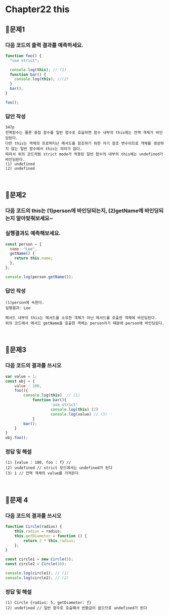 # Chapter22 this
## 📌문제1

### 다음 코드의 출력 결과를 예측하세요.

```js
function foo() {
  "use strict";

  console.log(this); // (1)
  function bar() {
    console.log(this); //(2)
  }
  bar();
}

foo();
```

### 답안 작성

```
347p
전역함수는 물론 중첩 함수를 일반 함수로 호출하면 함수 내부의 this에는 전역 객체가 바인딩된다.
다만 this는 객체의 프로퍼티난 메서드를 참조하기 위한 자기 참조 변수이므로 객체를 생성하지 않는 일반 함수에서 this는 의미가 없다.
따라서 위의 코드처럼 strict mode가 적용된 일반 함수의 내부의 this에는 undefined가 바인딩된다.
(1) undefined
(2) undefined
```

<br>

## 📌문제2

### 다음 코드의 this는 (1)person에 바인딩되는지, (2)getName에 바인딩되는지 알아맞춰보세요~

### 실행결과도 예측해보세요.

```js
const person = {
  name: "Lee",
  getName() {
    return this.name;
  },
};

console.log(person.getName());
```

### 답안 작성

```
(1)person에 속한다.
실행결과: Lee
```

```
메서드 내부의 this는 메서드를 소유한 객체가 아닌 메서드를 호출한 객체에 바인딩된다.
위의 코드에서 메서드 getName을 호출한 객체는 person이기 때문에 person에 바인딩된다.
```

<br>

## 📌문제3
### 다음 코드의 결과를 쓰시오
```js
var value = 1;
const obj = {
	value : 100,
	foo(){
		console.log(this)  // (1)
			function bar(){
					'use strict'
					console.log(this) (2)
					console.log(value) // (3)
			}
        bar();
	}
}
obj.foo();
```

### 정답 및 해설
```
(1) {value : 100, foo : f} // 
(2) undefined // strict 모드에서는 undefined가 된다
(3) 1 // 전역 객체의 value를 가져온다
```

<br>

## 📌문제 4
### 다음 코드의 결과를 쓰시오
```js
function Circle(radius) {
	this.radius = radius;
	this.getDiameter = function () {
		return 2 * this.radius;
	};
}

const circle1 = new Circle(5);
const circle2 = Circle(10);

console.log(circle1); // (1)
console.log(circle2); // (2)
```

### 정답 및 해설
```
(1) Circle {radius: 5, getDiameter: ƒ}
(2) undefined // 일반 함수로 호출해서 반환값이 없으므로 undefined가 된다
```

<br>
